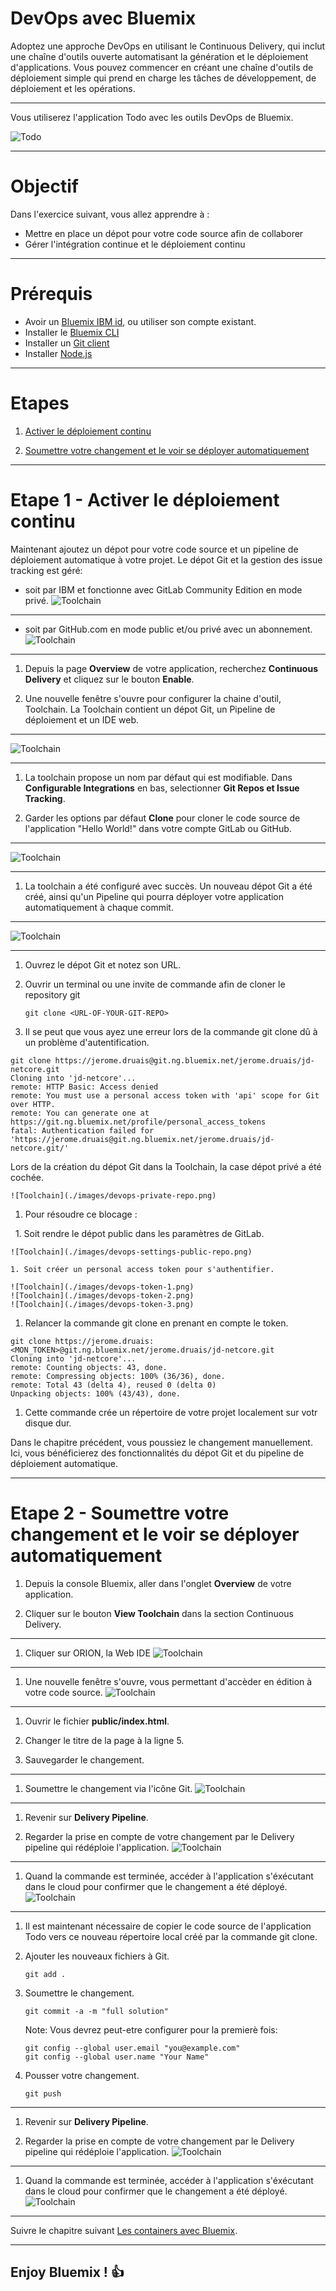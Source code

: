 # DevOps avec Bluemix

<!-- page_number: true -->
<!-- $size: 16:9 -->
<!-- prerender: true -->
<!-- footer: OPEN GROUPE - Formation Bluemix - JUIN 2017 -->

Adoptez une approche DevOps en utilisant le Continuous Delivery, qui inclut une chaîne d'outils ouverte automatisant la génération et le déploiement d'applications. Vous pouvez commencer en créant une chaîne d'outils de déploiement simple qui prend en charge les tâches de développement, de déploiement et les opérations.

---
Vous utiliserez l'application Todo avec les outils DevOps de Bluemix.

![Todo](./images/screenshot.png)

---
# Objectif

Dans l'exercice suivant, vous allez apprendre à :

+ Mettre en place un dépot pour votre code source afin de collaborer
+ Gérer l'intégration continue et le déploiement continu
---
# Prérequis

+ Avoir un [Bluemix IBM id](https://bluemix.net), ou  utiliser son compte existant.
+ Installer le [Bluemix CLI](http://clis.ng.bluemix.net)
+ Installer un [Git client](https://git-scm.com/downloads)
+ Installer [Node.js](https://nodejs.org)


----

# Etapes


1. [Activer le déploiement continu](#etape-1---activer-le-déploiement-continu)

1. [Soumettre votre changement et le voir se déployer automatiquement](#etape-2---soumettre-votre-changement-et-le-voir-se-déployer-automatiquement)


---


# Etape 1 - Activer le déploiement continu

Maintenant ajoutez un dépot pour votre code source et un pipeline de déploiement automatique à votre projet. Le dépot Git et la gestion des issue tracking est géré:
  + soit par IBM et fonctionne avec GitLab Community Edition en mode privé.
  ![Toolchain](./images/toolchain-gitlab.png)
---
  + soit par GitHub.com en mode public et/ou privé avec un abonnement.
  ![Toolchain](./images/toolchain-github.png)

---

1. Depuis la page **Overview** de votre application, recherchez **Continuous Delivery** et cliquez sur le bouton **Enable**.

1. Une nouvelle fenêtre s'ouvre pour configurer la chaine d'outil, Toolchain.
La Toolchain contient un dépot Git, un Pipeline de déploiement et un IDE web.

---
![Toolchain](./images/devops-enable.png)

---
1. La toolchain propose un nom par défaut qui est modifiable. Dans **Configurable Integrations** en bas, selectionner **Git Repos et Issue Tracking**.

1. Garder les options par défaut **Clone** pour cloner le code source de l'application
 "Hello World!" dans votre compte GitLab ou GitHub.
 ---
 ![Toolchain](./images/devops-enabled.png)

---
1. La toolchain a été configuré avec succès. Un nouveau dépot Git a été créé, ainsi qu'un Pipeline qui pourra déployer votre application automatiquement à chaque commit.
---
![Toolchain](./images/devops-created.png)

---

1. Ouvrez le dépot Git et notez son URL.

1. Ouvrir un terminal ou une invite de commande afin de cloner le repository git

    ```
    git clone <URL-OF-YOUR-GIT-REPO>
    ```

1. Il se peut que vous ayez une erreur lors de la commande git clone dû à un problème d'autentification.

  ```
git clone https://jerome.druais@git.ng.bluemix.net/jerome.druais/jd-netcore.git
Cloning into 'jd-netcore'...
remote: HTTP Basic: Access denied
remote: You must use a personal access token with 'api' scope for Git over HTTP.
remote: You can generate one at https://git.ng.bluemix.net/profile/personal_access_tokens
fatal: Authentication failed for 'https://jerome.druais@git.ng.bluemix.net/jerome.druais/jd-netcore.git/'

  ```

  Lors de la création du dépot Git dans la Toolchain, la case dépot privé a été cochée.

    ![Toolchain](./images/devops-private-repo.png)

1. Pour résoudre ce blocage :

    1. Soit rendre le dépot public dans les paramètres de GitLab.

    ![Toolchain](./images/devops-settings-public-repo.png)  

    1. Soit créer un personal access token pour s'authentifier.  

    ![Toolchain](./images/devops-token-1.png)
    ![Toolchain](./images/devops-token-2.png)
    ![Toolchain](./images/devops-token-3.png)
1. Relancer la commande git clone en prenant en compte le token.

```
git clone https://jerome.druais:<MON_TOKEN>@git.ng.bluemix.net/jerome.druais/jd-netcore.git
Cloning into 'jd-netcore'...
remote: Counting objects: 43, done.
remote: Compressing objects: 100% (36/36), done.
remote: Total 43 (delta 4), reused 0 (delta 0)
Unpacking objects: 100% (43/43), done.
```
1. Cette commande crée un répertoire de votre projet localement sur votr disque dur.


Dans le chapitre précédent, vous poussiez le changement manuellement. Ici, vous bénéficierez des fonctionnalités du dépot Git et du pipeline de déploiement automatique.

---
# Etape 2 - Soumettre votre changement et le voir se déployer automatiquement


1. Depuis la console Bluemix, aller dans l'onglet **Overview** de votre application.

1. Cliquer sur le bouton **View Toolchain** dans la section Continuous Delivery.
---
1. Cliquer sur ORION, la Web IDE
![Toolchain](./images/devops-web-ide.png)
---
1. Une nouvelle fenêtre s'ouvre, vous permettant d'accèder en édition à votre code source.
![Toolchain](./images/devops-editing-code.png)
---
1. Ouvrir le fichier **public/index.html**.

1. Changer le titre de la page à la ligne 5.

1. Sauvegarder le changement.
---
1. Soumettre le changement via l'icône Git.
![Toolchain](./images/devops-commit-code.png)
---
1. Revenir sur **Delivery Pipeline**.

1. Regarder la prise en compte de votre changement par le Delivery pipeline  qui rédéploie l'application.
![Toolchain](./images/devops-deployed-app.png)
---

1. Quand la commande est terminée, accéder à l'application s'éxécutant dans le cloud pour confirmer que le changement a été déployé.
![Toolchain](./images/devops-updated-app.png)
---


1. Il est maintenant nécessaire de copier le code source de l'application Todo vers ce nouveau répertoire local créé par la commande git clone.

1. Ajouter les nouveaux fichiers à Git.
    ```
    git add .
    ```

1. Soumettre le changement.
    ```
    git commit -a -m "full solution"
    ```

    Note: Vous devrez peut-etre configurer pour la premierè fois:
    ```
    git config --global user.email "you@example.com"
    git config --global user.name "Your Name"
    ```

1. Pousser votre changement.

    ```
    git push
    ```
---

1. Revenir sur **Delivery Pipeline**.

1. Regarder la prise en compte de votre changement par le Delivery pipeline  qui rédéploie l'application.
    ![Toolchain](./images/devops-commit-full-solution.png)
---

1. Quand la commande est terminée, accéder à l'application s'éxécutant dans le cloud pour confirmer que le changement a été déployé.
    ![Toolchain](./images/devops-todo.png)
---
Suivre le chapitre suivant [Les containers avec Bluemix](../containers).

---
## Enjoy Bluemix ! :+1:
